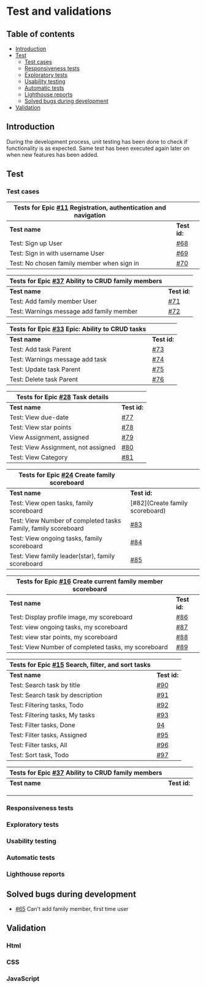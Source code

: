 # Test and validations

## Table of contents
- [Introduction ](#introduction)
- [Test](#test)
    - [Test cases](#test-cases)
    - [Responsiveness tests](#responsiveness-tests)
    - [Exploratory tests](#exploratory-tests)
    - [Usability testing](#usability-testing)
    - [Automatic tests](#automatic-tests)
    - [Lighthouse reports](#lighthouse-reports)
    - [Solved bugs during development](#solved-bugs-during-development)
- [Validation](#validation)

## Introduction 
During the development process, unit testing has been done to check if functionality is as expected. Same test has been executed again later on when new features has been added.

## Test 

### Test cases
|Tests for Epic [#11](https://github.com/MartinaB91/project5-task-app-front/issues/11) Registration, authentication and navigation||
| ----------- | ----------- |
|**Test name** |**Test id:** |
|Test: Sign up User |[#68](https://github.com/MartinaB91/project5-task-app-front/issues/68) | 
|Test: Sign in with username User | [#69](https://github.com/MartinaB91/project5-task-app-front/issues/69)|
|Test: No chosen family member when sign in| [#70](https://github.com/MartinaB91/project5-task-app-front/issues/70)|

|Tests for Epic [#37](https://github.com/MartinaB91/project5-task-app-front/issues/37) Ability to CRUD family members||
| ----------- | ----------- |
|**Test name** |**Test id:** |
|Test: Add family member User|[#71](https://github.com/MartinaB91/project5-task-app-front/issues/71) |
|Test: Warnings message add family member|[#72](https://github.com/MartinaB91/project5-task-app-front/issues/72) | 


|Tests for Epic [#33](https://github.com/MartinaB91/project5-task-app-front/issues/33) Epic: Ability to CRUD tasks||
| ----------- | ----------- |
|**Test name** |**Test id:** |
|Test: Add task Parent |[#73](https://github.com/MartinaB91/project5-task-app-front/issues/73) | 
|Test: Warnings message add task|[#74](https://github.com/MartinaB91/project5-task-app-front/issues/74) |
|Test: Update task Parent |[#75](https://github.com/MartinaB91/project5-task-app-front/issues/75) |
|Test: Delete task Parent|[#76](https://github.com/MartinaB91/project5-task-app-front/issues/76)|

|Tests for Epic [#28](https://github.com/MartinaB91/project5-task-app-front/issues/28) Task details||
| ----------- | ----------- |
|**Test name** |**Test id:** |
|Test: View due-date|[#77](https://github.com/MartinaB91/project5-task-app-front/issues/77) | 
|Test: View star points|[#78](https://github.com/MartinaB91/project5-task-app-front/issues/78)|
|View Assignment, assigned|[#79](https://github.com/MartinaB91/project5-task-app-front/issues/79) |
|Test: View Assignment, not assigned |[#80](https://github.com/MartinaB91/project5-task-app-front/issues/80)|
|Test: View Category|[#81](https://github.com/MartinaB91/project5-task-app-front/issues/81)|

|Tests for Epic [#24](https://github.com/MartinaB91/project5-task-app-front/issues/24) Create family scoreboard||
| ----------- | ----------- |
|**Test name** |**Test id:** |
|Test: View open tasks, family scoreboard|[#82](Create family scoreboard) | 
|Test: View Number of completed tasks Family, family scoreboard|[#83](https://github.com/MartinaB91/project5-task-app-front/issues/83) |
|Test: View ongoing tasks, family scoreboard| [#84](https://github.com/MartinaB91/project5-task-app-front/issues/84)|
|Test: View family leader(star), family scoreboard|[#85](https://github.com/MartinaB91/project5-task-app-front/issues/85)|

|Tests for Epic [#16](https://github.com/MartinaB91/project5-task-app-front/issues/16) Create current family member scoreboard||
| ----------- | ----------- |
|**Test name** |**Test id:** |
|Test: Display profile image, my scoreboard|[#86](https://github.com/MartinaB91/project5-task-app-front/issues/86) | 
|Test: view ongoing tasks, my scoreboard |[#87](https://github.com/MartinaB91/project5-task-app-front/issues/87) |
|Test: view star points, my scoreboard|[#88](https://github.com/MartinaB91/project5-task-app-front/issues/88) |
|Test: View Number of completed tasks, my scoreboard|[#89](https://github.com/MartinaB91/project5-task-app-front/issues/89)|


|Tests for Epic [#15](https://github.com/MartinaB91/project5-task-app-front/issues/15) Search, filter, and sort tasks||
| ----------- | ----------- |
|**Test name** |**Test id:** |
|Test: Search task by title|[#90](https://github.com/MartinaB91/project5-task-app-front/issues/90) | 
|Test: Search task by description|[#91](https://github.com/MartinaB91/project5-task-app-front/issues/91) |
|Test: Filtering tasks, Todo| [#92](https://github.com/MartinaB91/project5-task-app-front/issues/92)|
|Test: Filtering tasks, My tasks|[#93](https://github.com/MartinaB91/project5-task-app-front/issues/93)|
|Test: Filter tasks, Done|[94](https://github.com/MartinaB91/project5-task-app-front/issues/94)|
|Test: Filter tasks, Assigned |[#95](https://github.com/MartinaB91/project5-task-app-front/issues/95)|
|Test: Filter tasks, All|[#96](https://github.com/MartinaB91/project5-task-app-front/issues/96)|
|Test: Sort task, Todo|[#97](https://github.com/MartinaB91/project5-task-app-front/issues/97)|


|Tests for Epic [#37](https://github.com/MartinaB91/project5-task-app-front/issues/37) Ability to CRUD family members||
| ----------- | ----------- |
|**Test name** |**Test id:** |
|| | 
|| |
|| |



### Responsiveness tests


### Exploratory tests 


### Usability testing


### Automatic tests

### Lighthouse reports  

## Solved bugs during development
- [#65](https://github.com/MartinaB91/project5-task-app-front/issues/65) Can't add family member, first time user

## Validation

### Html

### CSS

### JavaScript


